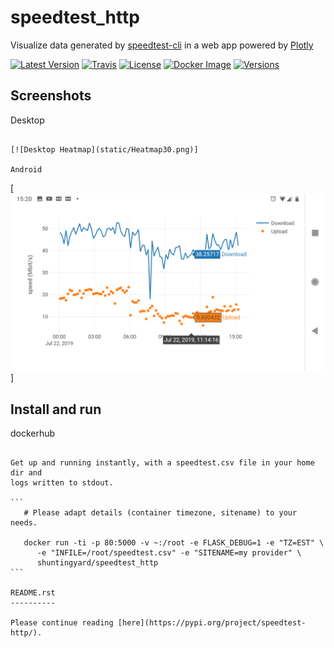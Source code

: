 speedtest_http
==============

Visualize data generated by
[speedtest-cli](https://github.com/sivel/speedtest-cli) in a web app
powered by [Plotly](https://plot.ly/python/)

[![Latest Version](https://img.shields.io/pypi/v/speedtest-http.svg)](https://pypi.python.org/pypi/speedtest-http/)
[![Travis](https://img.shields.io/travis/shuntingyard/speedtest-http.svg)](https://pypi.python.org/pypi/speedtest-http/)
[![License](https://img.shields.io/pypi/l/speedtest-http.svg)](http://github.com/shuntingyard/speedtest_http/blob/master/LICENSE.txt)
[![Docker Image](https://img.shields.io/docker/cloud/build/shuntingyard/speedtest_http.svg)](https://cloud.docker.com/repository/docker/shuntingyard/speedtest_http/)
[![Versions](https://img.shields.io/pypi/pyversions/speedtest-http.svg)](https://pypi.python.org/pypi/speedtest-http/)

Screenshots
-----------

Desktop
~~~~~~~

[![Desktop Heatmap](static/Heatmap30.png)]

Android
~~~~~~~

[![Android Lineplot](static/LineplotTodayAndroid.png)]

Install and run
---------------

dockerhub
~~~~~~~~~

Get up and running instantly, with a speedtest.csv file in your home dir and
logs written to stdout.

```
   # Please adapt details (container timezone, sitename) to your needs.

   docker run -ti -p 80:5000 -v ~:/root -e FLASK_DEBUG=1 -e "TZ=EST" \
      -e "INFILE=/root/speedtest.csv" -e "SITENAME=my provider" \
      shuntingyard/speedtest_http
```

README.rst
----------

Please continue reading [here](https://pypi.org/project/speedtest-http/).
